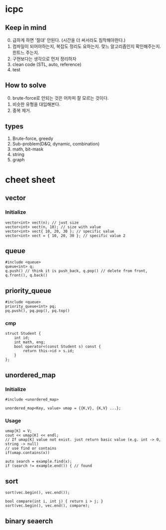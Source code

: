 # icpc

## Keep in mind
0. 급하게 하면 '절대' 안된다. (시간을 더 써서라도 침착해야한다.)
1. 컴파일이 되어야하는지, 복잡도 정리도 요하는지. 맞느 알고리즘인지 확인해주는지. 힌트느 주는지.
2. 구현보다는 생각으로 먼저 정리하자
3. clean code (STL, auto, reference)
4. test

## How to solve
0. brute-force로 안되는 것은 어차피 잘 모르는 것이다.
1. 비슷한 유형을 대입해본다.
2. 중복 제거.

## types
1. Brute-force, greedy
2. Sub-problem(D&Q, dynamic, combination)
3. math, bit-mask
4. string
5. graph

# cheet sheet

## vector
### Initialize
```
vector<int> vect(n); // just size
vector<int> vect(n, 10); // size with value
vector<int> vect{ 10, 20, 30 }; // specific value
vector<int> vect = { 10, 20, 30 }; // specific value 2
```

## queue
```
#include <queue>
queue<int> q;
q.push() // think it is push_back, q.pop() // delete from front, q.front(), q.back()
```

## priority_queue
```
#include <queue>
priority_queue<int> pq;
pq.push(), pq.pop(), pq.top()
```
### cmp
```
struct Student {
    int id;
    int math, eng;
    bool operator<(const Student s) const {
        return this->id > s.id;
    }
};
```

## unordered_map
### Initialize
```
#include <unordered_map>

unordered_map<Key, value> umap = {{K,V}, {K,V} ...};
```
### Usage
```
umap[K] = V;
cout << umap[K] << endl;
// If umap[K] value not exist. just return basic value (e.g. int -> 0, string -> null)
// use find or contains
if(umap.contains(x))

auto search = example.find(x);
if (search != example.end()) { // found
```
## sort
```
sort(vec.begin(), vec.end());

bool compare(int i, int j) { return i > j; }
sort(vec.begin(), vec.end(), compare);
```

## binary seaerch
